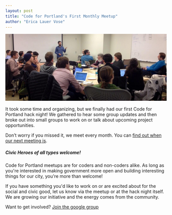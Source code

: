 ```yaml
---
layout: post
title: "Code for Portland's First Monthly Meetup"
author: "Erica Lauer Vose"
---
```


<img src="/assets/img/cfp-1st-meetup.jpg">

It took some time and organizing, but we finally had our first Code for Portland hack night!  We gathered to hear some group updates and then broke out into small groups to work on or talk about upcoming project opportunities.

Don’t worry if you missed it, we meet every month. You can <a href="http://www.meetup.com/Code-for-Portland/">find out when our next meeting is</a>.

<h5>Civic Heroes of all types welcome!</h5>
Code for Portland meetups are for coders and non-coders alike. As long as you're interested in making government more open and building interesting things for our city, you're more than welcome!

If you have something you'd like to work on or are excited about for the social and civic good, let us know via the meetup or at the hack night itself.  We are growing our initiative and the energy comes from the community.

<p class="side-note">
  Want to get involved? <a href="https://groups.google.com/forum/#!forum/code-for-portland">Join the google group</a>
</p>